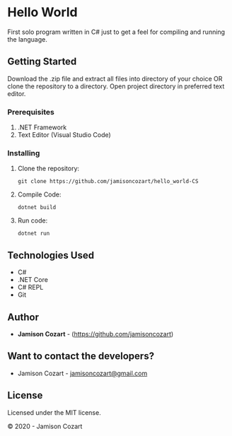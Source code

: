 # Hello World

First solo program written in C# just to get a feel for compiling and running the language.

## Getting Started

Download the .zip file and extract all files into directory of your choice OR clone the repository to a directory. Open project directory in preferred text editor.

### Prerequisites

1. .NET Framework 
2. Text Editor (Visual Studio Code)

### Installing

1. Clone the repository:
    ```
    git clone https://github.com/jamisoncozart/hello_world-CS
    ```
2. Compile Code:
    ```
    dotnet build
    ```
3. Run code:
    ```
    dotnet run
    ```

## Technologies Used

* C#
* .NET Core
* C# REPL
* Git

## Author

* **Jamison Cozart** - (https://github.com/jamisoncozart)

## Want to contact the developers?

* Jamison Cozart - jamisoncozart@gmail.com

## License

Licensed under the MIT license.

&copy; 2020 - Jamison Cozart
